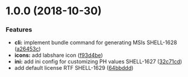 # 1.0.0 (2018-10-30)


### Features

* **cli:** implement bundle command for generating MSIs SHELL-1628 ([a26453c](https://github.com/LabShare/services-msi-cli.git/commit/a26453c))
* **icons:** add labshare icon ([f93d4be](https://github.com/LabShare/services-msi-cli.git/commit/f93d4be))
* **ini:** add ini config for customizing PH values SHELL-1627 ([32c71cd](https://github.com/LabShare/services-msi-cli.git/commit/32c71cd))
* add default license RTF SHELL-1629 ([64bbddd](https://github.com/LabShare/services-msi-cli.git/commit/64bbddd))
